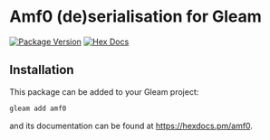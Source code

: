 # Amf0 (de)serialisation for Gleam

[![Package Version](https://img.shields.io/hexpm/v/amf0)](https://hex.pm/packages/amf0)
[![Hex Docs](https://img.shields.io/badge/hex-docs-ffaff3)](https://hexdocs.pm/amf0/)

## Installation

This package can be added to your Gleam project:

```sh
gleam add amf0
```

and its documentation can be found at <https://hexdocs.pm/amf0>.
